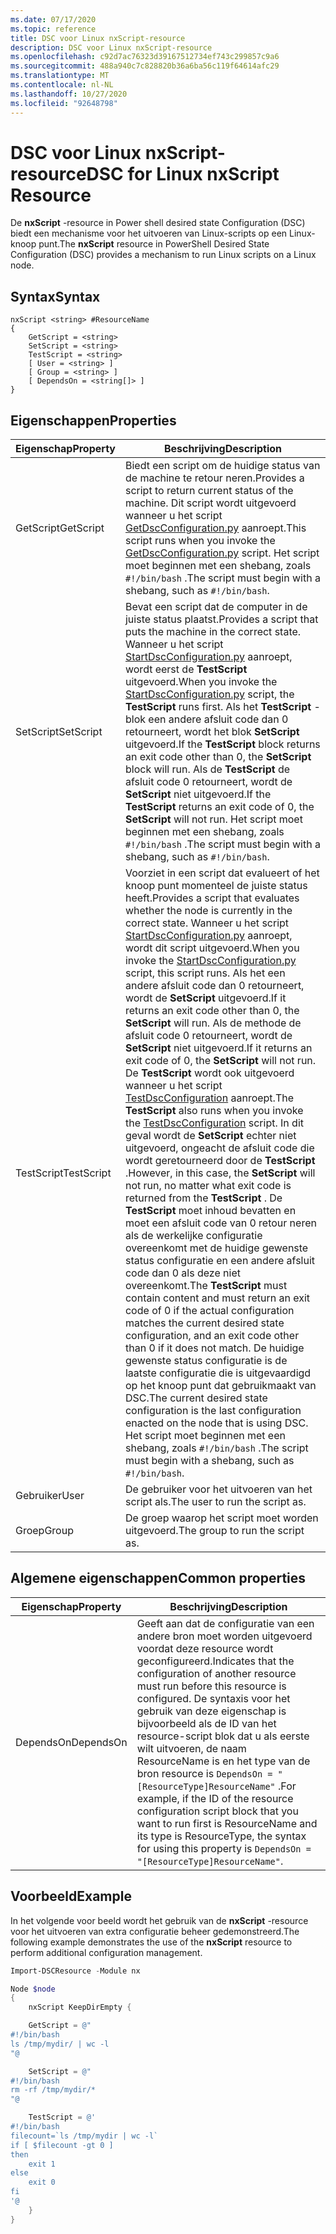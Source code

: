 ```yaml
---
ms.date: 07/17/2020
ms.topic: reference
title: DSC voor Linux nxScript-resource
description: DSC voor Linux nxScript-resource
ms.openlocfilehash: c92d7ac76323d39167512734ef743c299857c9a6
ms.sourcegitcommit: 488a940c7c828820b36a6ba56c119f64614afc29
ms.translationtype: MT
ms.contentlocale: nl-NL
ms.lasthandoff: 10/27/2020
ms.locfileid: "92648798"
---
```

# <a name="dsc-for-linux-nxscript-resource"></a><span data-ttu-id="dc87b-103">DSC voor Linux nxScript-resource</span><span class="sxs-lookup"><span data-stu-id="dc87b-103">DSC for Linux nxScript Resource</span></span>

<span data-ttu-id="dc87b-104">De **nxScript** -resource in Power shell desired state Configuration (DSC) biedt een mechanisme voor het uitvoeren van Linux-scripts op een Linux-knoop punt.</span><span class="sxs-lookup"><span data-stu-id="dc87b-104">The **nxScript** resource in PowerShell Desired State Configuration (DSC) provides a mechanism to run Linux scripts on a Linux node.</span></span>

## <a name="syntax"></a><span data-ttu-id="dc87b-105">Syntax</span><span class="sxs-lookup"><span data-stu-id="dc87b-105">Syntax</span></span>

```Syntax
nxScript <string> #ResourceName
{
    GetScript = <string>
    SetScript = <string>
    TestScript = <string>
    [ User = <string> ]
    [ Group = <string> ]
    [ DependsOn = <string[]> ]
}
```

## <a name="properties"></a><span data-ttu-id="dc87b-106">Eigenschappen</span><span class="sxs-lookup"><span data-stu-id="dc87b-106">Properties</span></span>

|<span data-ttu-id="dc87b-107">Eigenschap</span><span class="sxs-lookup"><span data-stu-id="dc87b-107">Property</span></span> |<span data-ttu-id="dc87b-108">Beschrijving</span><span class="sxs-lookup"><span data-stu-id="dc87b-108">Description</span></span> |
|---|---|
|<span data-ttu-id="dc87b-109">GetScript</span><span class="sxs-lookup"><span data-stu-id="dc87b-109">GetScript</span></span> |<span data-ttu-id="dc87b-110">Biedt een script om de huidige status van de machine te retour neren.</span><span class="sxs-lookup"><span data-stu-id="dc87b-110">Provides a script to return current status of the machine.</span></span> <span data-ttu-id="dc87b-111">Dit script wordt uitgevoerd wanneer u het script [GetDscConfiguration.py](https://github.com/Microsoft/PowerShell-DSC-for-Linux#performing-dsc-operations-from-the-linux-computer) aanroept.</span><span class="sxs-lookup"><span data-stu-id="dc87b-111">This script runs when you invoke the [GetDscConfiguration.py](https://github.com/Microsoft/PowerShell-DSC-for-Linux#performing-dsc-operations-from-the-linux-computer) script.</span></span> <span data-ttu-id="dc87b-112">Het script moet beginnen met een shebang, zoals `#!/bin/bash` .</span><span class="sxs-lookup"><span data-stu-id="dc87b-112">The script must begin with a shebang, such as `#!/bin/bash`.</span></span> |
|<span data-ttu-id="dc87b-113">SetScript</span><span class="sxs-lookup"><span data-stu-id="dc87b-113">SetScript</span></span> |<span data-ttu-id="dc87b-114">Bevat een script dat de computer in de juiste status plaatst.</span><span class="sxs-lookup"><span data-stu-id="dc87b-114">Provides a script that puts the machine in the correct state.</span></span> <span data-ttu-id="dc87b-115">Wanneer u het script [StartDscConfiguration.py](https://github.com/Microsoft/PowerShell-DSC-for-Linux#performing-dsc-operations-from-the-linux-computer) aanroept, wordt eerst de **TestScript** uitgevoerd.</span><span class="sxs-lookup"><span data-stu-id="dc87b-115">When you invoke the [StartDscConfiguration.py](https://github.com/Microsoft/PowerShell-DSC-for-Linux#performing-dsc-operations-from-the-linux-computer) script, the **TestScript** runs first.</span></span> <span data-ttu-id="dc87b-116">Als het **TestScript** -blok een andere afsluit code dan 0 retourneert, wordt het blok **SetScript** uitgevoerd.</span><span class="sxs-lookup"><span data-stu-id="dc87b-116">If the **TestScript** block returns an exit code other than 0, the **SetScript** block will run.</span></span> <span data-ttu-id="dc87b-117">Als de **TestScript** de afsluit code 0 retourneert, wordt de **SetScript** niet uitgevoerd.</span><span class="sxs-lookup"><span data-stu-id="dc87b-117">If the **TestScript** returns an exit code of 0, the **SetScript** will not run.</span></span> <span data-ttu-id="dc87b-118">Het script moet beginnen met een shebang, zoals `#!/bin/bash` .</span><span class="sxs-lookup"><span data-stu-id="dc87b-118">The script must begin with a shebang, such as `#!/bin/bash`.</span></span> |
|<span data-ttu-id="dc87b-119">TestScript</span><span class="sxs-lookup"><span data-stu-id="dc87b-119">TestScript</span></span> |<span data-ttu-id="dc87b-120">Voorziet in een script dat evalueert of het knoop punt momenteel de juiste status heeft.</span><span class="sxs-lookup"><span data-stu-id="dc87b-120">Provides a script that evaluates whether the node is currently in the correct state.</span></span> <span data-ttu-id="dc87b-121">Wanneer u het script [StartDscConfiguration.py](https://github.com/Microsoft/PowerShell-DSC-for-Linux#performing-dsc-operations-from-the-linux-computer) aanroept, wordt dit script uitgevoerd.</span><span class="sxs-lookup"><span data-stu-id="dc87b-121">When you invoke the [StartDscConfiguration.py](https://github.com/Microsoft/PowerShell-DSC-for-Linux#performing-dsc-operations-from-the-linux-computer) script, this script runs.</span></span> <span data-ttu-id="dc87b-122">Als het een andere afsluit code dan 0 retourneert, wordt de **SetScript** uitgevoerd.</span><span class="sxs-lookup"><span data-stu-id="dc87b-122">If it returns an exit code other than 0, the **SetScript** will run.</span></span> <span data-ttu-id="dc87b-123">Als de methode de afsluit code 0 retourneert, wordt de **SetScript** niet uitgevoerd.</span><span class="sxs-lookup"><span data-stu-id="dc87b-123">If it returns an exit code of 0, the **SetScript** will not run.</span></span> <span data-ttu-id="dc87b-124">De **TestScript** wordt ook uitgevoerd wanneer u het script [TestDscConfiguration](https://github.com/Microsoft/PowerShell-DSC-for-Linux#performing-dsc-operations-from-the-linux-computer) aanroept.</span><span class="sxs-lookup"><span data-stu-id="dc87b-124">The **TestScript** also runs when you invoke the [TestDscConfiguration](https://github.com/Microsoft/PowerShell-DSC-for-Linux#performing-dsc-operations-from-the-linux-computer) script.</span></span> <span data-ttu-id="dc87b-125">In dit geval wordt de **SetScript** echter niet uitgevoerd, ongeacht de afsluit code die wordt geretourneerd door de **TestScript** .</span><span class="sxs-lookup"><span data-stu-id="dc87b-125">However, in this case, the **SetScript** will not run, no matter what exit code is returned from the **TestScript** .</span></span> <span data-ttu-id="dc87b-126">De **TestScript** moet inhoud bevatten en moet een afsluit code van 0 retour neren als de werkelijke configuratie overeenkomt met de huidige gewenste status configuratie en een andere afsluit code dan 0 als deze niet overeenkomt.</span><span class="sxs-lookup"><span data-stu-id="dc87b-126">The **TestScript** must contain content and must return an exit code of 0 if the actual configuration matches the current desired state configuration, and an exit code other than 0 if it does not match.</span></span> <span data-ttu-id="dc87b-127">De huidige gewenste status configuratie is de laatste configuratie die is uitgevaardigd op het knoop punt dat gebruikmaakt van DSC.</span><span class="sxs-lookup"><span data-stu-id="dc87b-127">The current desired state configuration is the last configuration enacted on the node that is using DSC.</span></span> <span data-ttu-id="dc87b-128">Het script moet beginnen met een shebang, zoals `#!/bin/bash` .</span><span class="sxs-lookup"><span data-stu-id="dc87b-128">The script must begin with a shebang, such as `#!/bin/bash`.</span></span> |
|<span data-ttu-id="dc87b-129">Gebruiker</span><span class="sxs-lookup"><span data-stu-id="dc87b-129">User</span></span> |<span data-ttu-id="dc87b-130">De gebruiker voor het uitvoeren van het script als.</span><span class="sxs-lookup"><span data-stu-id="dc87b-130">The user to run the script as.</span></span> |
|<span data-ttu-id="dc87b-131">Groep</span><span class="sxs-lookup"><span data-stu-id="dc87b-131">Group</span></span> |<span data-ttu-id="dc87b-132">De groep waarop het script moet worden uitgevoerd.</span><span class="sxs-lookup"><span data-stu-id="dc87b-132">The group to run the script as.</span></span> |

## <a name="common-properties"></a><span data-ttu-id="dc87b-133">Algemene eigenschappen</span><span class="sxs-lookup"><span data-stu-id="dc87b-133">Common properties</span></span>

|<span data-ttu-id="dc87b-134">Eigenschap</span><span class="sxs-lookup"><span data-stu-id="dc87b-134">Property</span></span> |<span data-ttu-id="dc87b-135">Beschrijving</span><span class="sxs-lookup"><span data-stu-id="dc87b-135">Description</span></span> |
|---|---|
|<span data-ttu-id="dc87b-136">DependsOn</span><span class="sxs-lookup"><span data-stu-id="dc87b-136">DependsOn</span></span> |<span data-ttu-id="dc87b-137">Geeft aan dat de configuratie van een andere bron moet worden uitgevoerd voordat deze resource wordt geconfigureerd.</span><span class="sxs-lookup"><span data-stu-id="dc87b-137">Indicates that the configuration of another resource must run before this resource is configured.</span></span> <span data-ttu-id="dc87b-138">De syntaxis voor het gebruik van deze eigenschap is bijvoorbeeld als de ID van het resource-script blok dat u als eerste wilt uitvoeren, de naam ResourceName is en het type van de bron resource is `DependsOn = "[ResourceType]ResourceName"` .</span><span class="sxs-lookup"><span data-stu-id="dc87b-138">For example, if the ID of the resource configuration script block that you want to run first is ResourceName and its type is ResourceType, the syntax for using this property is `DependsOn = "[ResourceType]ResourceName"`.</span></span> |

## <a name="example"></a><span data-ttu-id="dc87b-139">Voorbeeld</span><span class="sxs-lookup"><span data-stu-id="dc87b-139">Example</span></span>

<span data-ttu-id="dc87b-140">In het volgende voor beeld wordt het gebruik van de **nxScript** -resource voor het uitvoeren van extra configuratie beheer gedemonstreerd.</span><span class="sxs-lookup"><span data-stu-id="dc87b-140">The following example demonstrates the use of the **nxScript** resource to perform additional configuration management.</span></span>

```powershell
Import-DSCResource -Module nx

Node $node
{
    nxScript KeepDirEmpty {

    GetScript = @"
#!/bin/bash
ls /tmp/mydir/ | wc -l
"@

    SetScript = @"
#!/bin/bash
rm -rf /tmp/mydir/*
"@

    TestScript = @'
#!/bin/bash
filecount=`ls /tmp/mydir | wc -l`
if [ $filecount -gt 0 ]
then
    exit 1
else
    exit 0
fi
'@
    }
}
```

